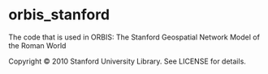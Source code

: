 orbis_stanford
==============

The code that is used in ORBIS: The Stanford Geospatial Network Model of the Roman World

Copyright © 2010 Stanford University Library. See LICENSE for details.
